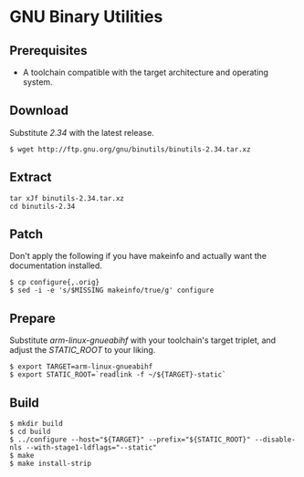 # GNU Binary Utilities

## Prerequisites
* A toolchain compatible with the target architecture and operating system.

## Download
Substitute *2.34* with the latest release.
```
$ wget http://ftp.gnu.org/gnu/binutils/binutils-2.34.tar.xz
```

## Extract
```
tar xJf binutils-2.34.tar.xz 
cd binutils-2.34
```

## Patch
Don't apply the following if you have makeinfo and actually want the documentation installed.
```
$ cp configure{,.orig}
$ sed -i -e 's/$MISSING makeinfo/true/g' configure
```

## Prepare
Substitute *arm-linux-gnueabihf* with your toolchain's target triplet, and adjust the *STATIC_ROOT* to your liking.
```
$ export TARGET=arm-linux-gnueabihf
$ export STATIC_ROOT=`readlink -f ~/${TARGET}-static`
```

## Build
```
$ mkdir build
$ cd build
$ ../configure --host="${TARGET}" --prefix="${STATIC_ROOT}" --disable-nls --with-stage1-ldflags="--static"
$ make
$ make install-strip
```
